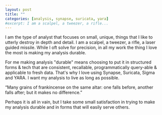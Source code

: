 ```yaml
---
layout: post
title: ""
categories: [analysis, synapse, suricata, yara]
#excerpt: I am a scalpel, a tweezer, a rifle...
---
```


I am the type of analyst that focuses on small, unique, things that I like to utterly destroy in depth and detail. I am a scalpel, a tweezer, a rifle, a laser guided missile. While I oft solve for precision, in all my work the thing I love the most is making my analysis durable.

For me making analysis "durable" means choosing to put it in structured forms & tech that are consistent, recallable, programmatically query-able & applicable to fresh data. That's why I love using Synapse, Suricata, Sigma and YARA. I want my analysis to live as long as possible.

“Many grains of frankincense on the same altar: one falls before, another falls after; but it makes no difference.”

Perhaps it is all in vain, but I take some small satisfaction in trying to make my analysis durable and in forms that will easily serve others.